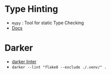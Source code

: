 # Type Hinting

- `mypy` : Tool for static Type Checking
- [Docs](https://mypy.readthedocs.io/en/stable/index.html)


# Darker

- [darker linter](https://github.com/akaihola/darker)
- `darker --lint "flake8 --exclude ./.venv/" .`